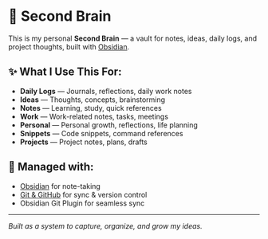 # 🧠 Second Brain

This is my personal **Second Brain** — a vault for notes, ideas, daily logs, and project thoughts, built with [Obsidian](https://obsidian.md).

## ✨ What I Use This For:
- **Daily Logs** — Journals, reflections, daily work notes
- **Ideas** — Thoughts, concepts, brainstorming
- **Notes** — Learning, study, quick references
- **Work** — Work-related notes, tasks, meetings
- **Personal** — Personal growth, reflections, life planning
- **Snippets** — Code snippets, command references
- **Projects** — Project notes, plans, drafts

## 🚀 Managed with:
- [Obsidian](https://obsidian.md) for note-taking
- [Git & GitHub](https://github.com) for sync & version control
- Obsidian Git Plugin for seamless sync

---

*Built as a system to capture, organize, and grow my ideas.*

